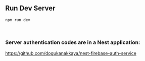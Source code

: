 ## Run Dev Server
```
npm run dev
```

<br>

### Server authentication codes are in a Nest application:
https://github.com/dogukanakkaya/nest-firebase-auth-service

